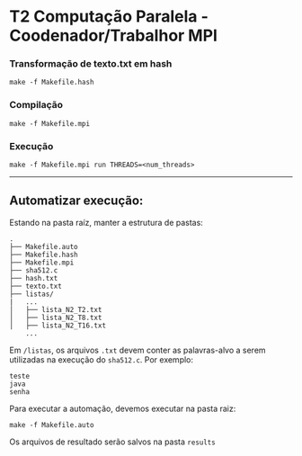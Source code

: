 # T2 Computação Paralela - Coodenador/Trabalhor MPI

### Transformação de texto.txt em hash
```
make -f Makefile.hash
```

### Compilação
```
make -f Makefile.mpi
```
### Execução
```
make -f Makefile.mpi run THREADS=<num_threads> 
```
---
## Automatizar execução:
Estando na pasta raíz, manter a estrutura de pastas:
```
.
├── Makefile.auto
├── Makefile.hash
├── Makefile.mpi
├── sha512.c
├── hash.txt
├── texto.txt
├── listas/
|   ...
│   ├── lista_N2_T2.txt
│   ├── lista_N2_T8.txt
│   ├── lista_N2_T16.txt
    ...

```

Em `/listas`, os arquivos `.txt` devem conter as palavras-alvo a serem utilizadas na execução do `sha512.c`. Por exemplo:

```
teste
java
senha
```

Para executar a automação, devemos executar na pasta raiz:

```
make -f Makefile.auto
```

Os arquivos de resultado serão salvos na pasta `results`